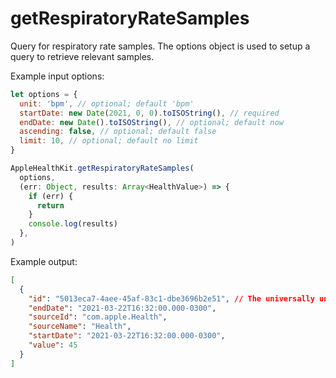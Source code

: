 # getRespiratoryRateSamples

Query for respiratory rate samples. The options object is used to setup a query to retrieve relevant samples.

Example input options:

```javascript
let options = {
  unit: 'bpm', // optional; default 'bpm'
  startDate: new Date(2021, 0, 0).toISOString(), // required
  endDate: new Date().toISOString(), // optional; default now
  ascending: false, // optional; default false
  limit: 10, // optional; default no limit
}
```

```javascript
AppleHealthKit.getRespiratoryRateSamples(
  options,
  (err: Object, results: Array<HealthValue>) => {
    if (err) {
      return
    }
    console.log(results)
  },
)
```

Example output:

```json
[
  {
    "id": "5013eca7-4aee-45af-83c1-dbe3696b2e51", // The universally unique identifier (UUID) for this HealthKit object.
    "endDate": "2021-03-22T16:32:00.000-0300",
    "sourceId": "com.apple.Health",
    "sourceName": "Health",
    "startDate": "2021-03-22T16:32:00.000-0300",
    "value": 45
  }
]
```
